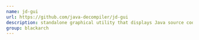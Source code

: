 ```yaml
---
name: jd-gui
url: https://github.com/java-decompiler/jd-gui
description: standalone graphical utility that displays Java source codes of .class files. URL : https://github.com/java-decompiler/jd-gui Groups : blackarch blackarch-decompiler blackarch-reversing
group: blackarch
---
```

